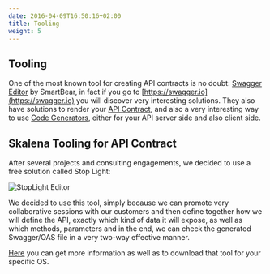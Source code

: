 ```yaml
---
date: 2016-04-09T16:50:16+02:00
title: Tooling
weight: 5
---
```


## Tooling

One of the most known tool for creating API contracts is no doubt: [Swagger Editor](http://editor.swagger.io/?_ga=2.118868105.1682952795.1588217501-359518690.1588217501) by SmartBear, in fact if you go to [https://swagger.io](https://swagger.io) you will discover very interesting solutions.  They also have solutions to render your [API Contract](https://petstore.swagger.io/?_ga=2.89613339.1682952795.1588217501-359518690.1588217501), and also a very interesting way to use [Code Generators](https://github.com/swagger-api/swagger-codegen), either for your API server side and also client side. 

## Skalena Tooling for API Contract

After several projects and consulting engagements, we decided to use a free solution called Stop Light:

![StopLight Editor](https://skalena.net/blog/wp-content/uploads/2020/04/image-1-1024x568.png)

We decided to use this tool, simply because we can promote very collaborative sessions with our customers and then define together how we will define the API, exactly which kind of data it will expose, as well as which methods, parameters and in the end, we can check the generated Swagger/OAS file in a very two-way effective manner. 

[Here](https://stoplight.io/studio/) you can get more information as well as to download that tool for your specific OS.